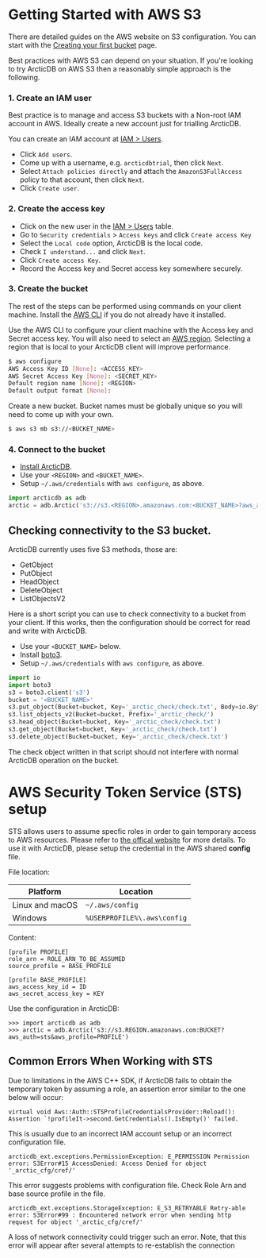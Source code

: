 # Getting Started with AWS S3

There are detailed guides on the AWS website on S3 configuration.  You can start with the [Creating your first bucket](https://docs.aws.amazon.com/AmazonS3/latest/userguide/creating-bucket.html) page.

Best practices with AWS S3 can depend on your situation.  If you're looking to try ArcticDB on AWS S3 then a reasonably simple approach is the following.

### 1. Create an IAM user

Best practice is to manage and access S3 buckets with a Non-root IAM account in AWS.   Ideally create a new account just for trialling ArcticDB.

You can create an IAM account at [IAM > Users](https://console.aws.amazon.com/iamv2/home#/users).
- Click `Add users`.
- Come up with a username, e.g. `arcticdbtrial`, then click `Next`.
- Select `Attach policies directly` and attach the `AmazonS3FullAccess` policy to that account, then click `Next`.
- Click `Create user`.

### 2. Create the access key

- Click on the new user in the [IAM > Users](https://console.aws.amazon.com/iamv2/home#/users) table.
- Go to `Security credentials` > `Access keys` and click `Create access Key`
- Select the `Local code` option, ArcticDB is the local code.
- Check `I understand...` and click `Next`.
- Click `Create access Key`.
- Record the Access key and Secret access key somewhere securely.

### 3. Create the bucket

The rest of the steps can be performed using commands on your client machine. Install the [AWS CLI](https://docs.aws.amazon.com/cli/latest/userguide/getting-started-install.html) if you do not already have it installed.

Use the AWS CLI to configure your client machine with the Access key and Secret access key.
You will also need to select an [AWS region](https://docs.aws.amazon.com/general/latest/gr/rande.html).
Selecting a region that is local to your ArcticDB client will improve performance.
```bash
$ aws configure
AWS Access Key ID [None]: <ACCESS_KEY>
AWS Secret Access Key [None]: <SECRET_KEY>
Default region name [None]: <REGION>
Default output format [None]:
```

Create a new bucket.  Bucket names must be globally unique so you will need to come up with your own.
```bash
$ aws s3 mb s3://<BUCKET_NAME>
```

### 4. Connect to the bucket

- [Install ArcticDB](https://github.com/man-group/ArcticDB#readme).
- Use your `<REGION>` and `<BUCKET_NAME>`.
- Setup `~/.aws/credentials` with `aws configure`, as above.
```python
import arcticdb as adb
arctic = adb.Arctic('s3://s3.<REGION>.amazonaws.com:<BUCKET_NAME>?aws_auth=true')
```

## Checking connectivity to the S3 bucket.

ArcticDB currently uses five S3 methods, those are:
- GetObject
- PutObject
- HeadObject
- DeleteObject
- ListObjectsV2

Here is a short script you can use to check connectivity to a bucket from your client.  If this works, then the configuration should be correct for read and write with ArcticDB.

- Use your `<BUCKET_NAME>` below.  
- Install [boto3](https://boto3.amazonaws.com/v1/documentation/api/latest/guide/quickstart.html#installation).
- Setup `~/.aws/credentials` with `aws configure`, as above.  
```python
import io
import boto3
s3 = boto3.client('s3')
bucket = '<BUCKET_NAME>'
s3.put_object(Bucket=bucket, Key='_arctic_check/check.txt', Body=io.BytesIO(b'check file contents'))
s3.list_objects_v2(Bucket=bucket, Prefix='_arctic_check/')
s3.head_object(Bucket=bucket, Key='_arctic_check/check.txt')
s3.get_object(Bucket=bucket, Key='_arctic_check/check.txt')
s3.delete_object(Bucket=bucket, Key='_arctic_check/check.txt')
```
The check object written in that script should not interfere with normal ArcticDB operation on the bucket.

# AWS Security Token Service (STS) setup

STS allows users to assume specfic roles in order to gain temporary access to AWS resources. Please refer to [the offical website](https://docs.aws.amazon.com/IAM/latest/UserGuide/id_credentials_temp.html) for more details.
To use it with ArcticDB, please setup the credential in the AWS shared **config** file.

File location:

| Platform              | Location                                                                                                                                                        |
|-----------------------|-----------------------------------------------------------------------------------------------------------------------------------------------------------------|
| Linux and macOS       | `~/.aws/config`                                                                                                                                                 |
| Windows               | `%USERPROFILE%\.aws\config`                                                                                                                                     |

Content:

```
[profile PROFILE]
role_arn = ROLE_ARN_TO_BE_ASSUMED
source_profile = BASE_PROFILE

[profile BASE_PROFILE]
aws_access_key_id = ID
aws_secret_access_key = KEY
```

Use the configuration in ArcticDB:
```
>>> import arcticdb as adb
>>> arctic = adb.Arctic('s3://s3.REGION.amazonaws.com:BUCKET?aws_auth=sts&aws_profile=PROFILE')
```

## Common Errors When Working with STS

Due to limitations in the AWS C++ SDK, if ArcticDB fails to obtain the temporary token by assuming a role, an assertion error similar to the one below will occur:
```
virtual void Aws::Auth::STSProfileCredentialsProvider::Reload(): Assertion `!profileIt->second.GetCredentials().IsEmpty()' failed.
```
This is usually due to an incorrect IAM account setup or an incorrect configuration file.

```
arcticdb_ext.exceptions.PermissionException: E_PERMISSION Permission error: S3Error#15 AccessDenied: Access Denied for object '_arctic_cfg/cref/'
```
This error suggests problems with configuration file. Check Role Arn and base source profile in the file.


```
arcticdb_ext.exceptions.StorageException: E_S3_RETRYABLE Retry-able error: S3Error#99 : Encountered network error when sending http request for object '_arctic_cfg/cref/'
```
A loss of network connectivity could trigger such an error. Note, that this error will appear after several attempts to re-establish the connection
